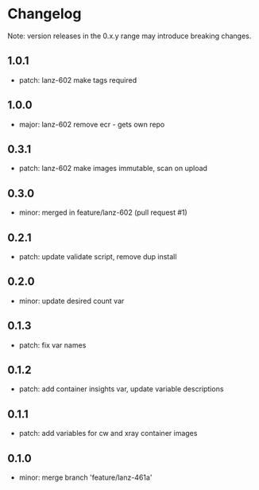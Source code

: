 # Changelog
Note: version releases in the 0.x.y range may introduce breaking changes.

## 1.0.1

- patch: lanz-602  make tags required

## 1.0.0

- major: lanz-602  remove ecr - gets own repo

## 0.3.1

- patch: lanz-602  make images immutable, scan on upload

## 0.3.0

- minor: merged in feature/lanz-602 (pull request #1)

## 0.2.1

- patch:  update validate script, remove dup install

## 0.2.0

- minor:  update desired count var

## 0.1.3

- patch: fix var names

## 0.1.2

- patch:  add container insights var, update variable descriptions

## 0.1.1

- patch:  add variables for cw and xray container images

## 0.1.0

- minor: merge branch 'feature/lanz-461a'
